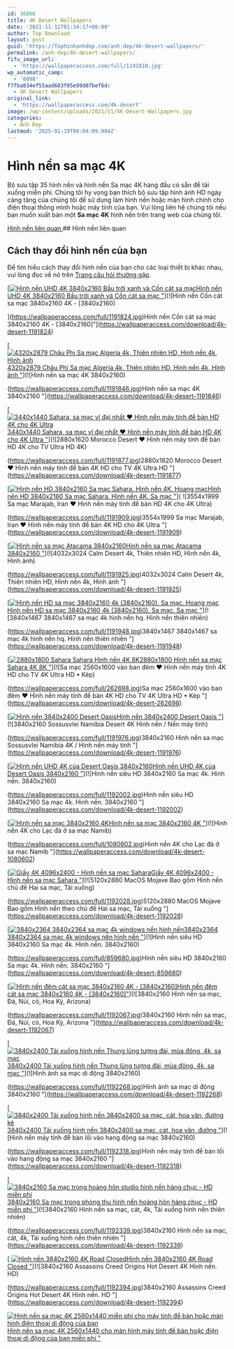 ```yaml
---
id: 36066
title: 4K Desert Wallpapers
date: '2021-11-11T01:34:17+00:00'
author: Top Download
layout: post
guid: 'https://Tophinhanhdep.com/anh-dep/4k-desert-wallpapers/'
permalink: /anh-dep/4k-desert-wallpapers/
fifu_image_url:
  - 'https://wallpaperaccess.com/full/1191810.jpg'
wp_automatic_camp:
  - '8098'
f7fba834ef55aad603f05e99d07bef6d:
  - 4K Desert Wallpapers
original_link:
  - 'https://wallpaperaccess.com/4k-desert'
image: /wp-content/uploads/2021/11/4K-Desert-Wallpapers.jpg
categories:
  - Ảnh Đẹp
lastmod: '2025-01-19T08:04:09.084Z'
---
```

# Hình nền sa mạc 4K

Bộ sưu tập 35 hình nền và hình nền Sa mạc 4K hàng đầu có sẵn để tải xuống miễn phí. Chúng tôi hy vọng bạn thích bộ sưu tập hình ảnh HD ngày càng tăng của chúng tôi để sử dụng làm hình nền hoặc màn hình chính cho điện thoại thông minh hoặc máy tính của bạn. Vui lòng liên hệ chúng tôi nếu bạn muốn xuất bản một **Sa mạc 4K** hình nền trên trang web của chúng tôi.

[Hình nền liên quan ](#related) ## Hình nền liên quan

## Cách thay đổi hình nền của bạn

Để tìm hiểu cách thay đổi hình nền của bạn cho các loại thiết bị khác nhau, vui lòng đọc về nó trên [Trang câu hỏi thường gặp](https://tophinhanhdep.com/faq/).

  
[[![Hình nền UHD 4K 3840x2160 Bầu trời xanh và Cồn cát sa mạc](https://wallpaperaccess.com/full/1191810.jpg)Hình nền UHD 4K 3840x2160 Bầu trời xanh và Cồn cát sa mạc "](https://wallpaperaccess.com/download/4k-desert-1191810)](![Hình nền Cồn cát sa mạc 3840x2160 4K - [3840x2160)

](https://wallpaperaccess.com/full/1191824.jpg)Hình nền Cồn cát sa mạc 3840x2160 4K - \[3840x2160\]"](https://wallpaperaccess.com/download/4k-desert-1191824)

[[![4320x2879 Châu Phi Sa mạc Algeria 4k, Thiên nhiên HD, Hình nền 4k, Hình ảnh](https://wallpaperaccess.com/full/1191834.jpg)4320x2879 Châu Phi Sa mạc Algeria 4k, Thiên nhiên HD, Hình nền 4k, Hình ảnh "](https://wallpaperaccess.com/download/4k-desert-1191834)](![Hình nền sa mạc 4K 3840x2160)

(https://wallpaperaccess.com/full/1191846.jpg)Hình nền sa mạc 4K 3840x2160 "](https://wallpaperaccess.com/download/4k-desert-1191846)

[[![3440x1440 Sahara, sa mạc vĩ đại nhất ❤ Hình nền máy tính để bàn HD 4K cho 4K Ultra](https://wallpaperaccess.com/full/49829.jpg)3440x1440 Sahara, sa mạc vĩ đại nhất ❤ Hình nền máy tính để bàn HD 4K cho 4K Ultra "](https://wallpaperaccess.com/download/4k-desert-49829)](![2880x1620 Morocco Desert ❤ Hình nền máy tính để bàn HD 4K cho TV Ultra HD 4K)

(https://wallpaperaccess.com/full/1191877.jpg)2880x1620 Morocco Desert ❤ Hình nền máy tính để bàn 4K HD cho TV 4K Ultra HD "](https://wallpaperaccess.com/download/4k-desert-1191877)

[[![Hình nền HD 3840x2160 Sa mạc Sahara.  Hình nền 4K.  Hoang mạc](https://wallpaperaccess.com/full/1191894.jpg)Hình nền HD 3840x2160 Sa mạc Sahara. Hình nền 4K. Sa mạc "](https://wallpaperaccess.com/download/4k-desert-1191894)]( ![3554x1999 Sa mạc Marajab, Iran ❤ Hình nền máy tính để bàn HD 4K cho 4K Ultra)

(https://wallpaperaccess.com/full/1191909.jpg)3554x1999 Sa mạc Marajab, Iran ❤ Hình nền máy tính để bàn 4K HD cho 4K Ultra "](https://wallpaperaccess.com/download/4k-desert-1191909)

[[![Hình nền sa mạc Atacama 3840x2160](https://wallpaperaccess.com/full/1191922.jpg)Hình nền sa mạc Atacama 3840x2160 "](https://wallpaperaccess.com/download/4k-desert-1191922)](![4032x3024 Calm Desert 4k, Thiên nhiên HD, Hình nền 4k, Hình ảnh)

(https://wallpaperaccess.com/full/1191925.jpg)4032x3024 Calm Desert 4k, Thiên nhiên HD, Hình nền 4k, Hình ảnh "](https://wallpaperaccess.com/download/4k-desert-1191925)

[[![Hình nền HD sa mạc 3840x2160 4k (3840x2160).  Sa mạc.  Hoang mạc](https://wallpaperaccess.com/full/1191937.jpg)Hình nền HD sa mạc 3840x2160 4k (3840x2160). Sa mạc. Sa mạc "](https://wallpaperaccess.com/download/4k-desert-1191937)](![3840x1467 3840x1467 sa mạc 4k hình nền hq.  Hình nền thiên nhiên)

(https://wallpaperaccess.com/full/1191948.jpg)3840x1467 3840x1467 sa mạc 4k hình nền hq. Hình nền thiên nhiên "](https://wallpaperaccess.com/download/4k-desert-1191948)

[[![2880x1800 Sahara Sahara Hình nền 4K 8K](https://wallpaperaccess.com/full/1191954.jpg)2880x1800 Hình nền sa mạc Sahara 4K 8K "](https://wallpaperaccess.com/download/4k-desert-1191954)](![Sa mạc 2560x1600 vào ban đêm ❤ Hình nền máy tính 4K HD cho TV 4K Ultra HD • Kép)

(https://wallpaperaccess.com/full/262698.jpg)Sa mạc 2560x1600 vào ban đêm ❤ Hình nền máy tính để bàn 4K HD cho TV 4K Ultra HD • Kép "](https://wallpaperaccess.com/download/4k-desert-262698)

[[![Hình nền 3840x2400 Desert Oasis](https://wallpaperaccess.com/full/1191974.jpg)Hình nền 3840x2400 Desert Oasis "](https://wallpaperaccess.com/download/4k-desert-1191974)](![3840x2160 Sossusvlei Namibia Desert 4K Hình nền / Nền máy tính)

(https://wallpaperaccess.com/full/1191976.jpg)3840x2160 Hình nền sa mạc Sossusvlei Namibia 4K / Hình nền máy tính "](https://wallpaperaccess.com/download/4k-desert-1191976)

[[![Hình nền UHD 4K của Desert Oasis 3840x2160](https://wallpaperaccess.com/full/1191989.jpg)Hình nền UHD 4K của Desert Oasis 3840x2160 "](https://wallpaperaccess.com/download/4k-desert-1191989)](![Hình nền siêu HD 3840x2160 Sa mạc 4k.  Hình nền.  3840x2160)

(https://wallpaperaccess.com/full/1192002.jpg)Hình nền siêu HD 3840x2160 Sa mạc 4k. Hình nền. 3840x2160 "](https://wallpaperaccess.com/download/4k-desert-1192002)

[[![Hình nền sa mạc 3840x2160 4K](https://wallpaperaccess.com/full/49852.jpg)Hình nền sa mạc 3840x2160 4K "](https://wallpaperaccess.com/download/4k-desert-49852)](![Hình nền 4K cho Lạc đà ở sa mạc Namib)

(https://wallpaperaccess.com/full/1080602.jpg)Hình nền 4K cho Lạc đà ở sa mạc Namib "](https://wallpaperaccess.com/download/4k-desert-1080602)

[[![Giấy 4K 4096x2400 - Hình nền sa mạc Sahara](https://wallpaperaccess.com/full/1192018.jpg)Giấy 4K 4096x2400 - Hình nền sa mạc Sahara "](https://wallpaperaccess.com/download/4k-desert-1192018)](![5120x2880 MacOS Mojave Bao gồm Hình nền chủ đề Hai sa mạc, Tải xuống)

(https://wallpaperaccess.com/full/1192028.jpg)5120x2880 MacOS Mojave Bao gồm Hình nền theo chủ đề Hai sa mạc, Tải xuống "](https://wallpaperaccess.com/download/4k-desert-1192028)

[[![3840x2364 3840x2364 sa mạc 4k windows nền hình nền](https://wallpaperaccess.com/full/1192045.jpg)3840x2364 3840x2364 sa mạc 4k windows nền hình nền "](https://wallpaperaccess.com/download/4k-desert-1192045)](![Hình nền siêu HD 3840x2160 Sa mạc 4k.  Hình nền.  3840x2160)

(https://wallpaperaccess.com/full/859680.jpg)Hình nền siêu HD 3840x2160 Sa mạc 4k. Hình nền. 3840x2160 "](https://wallpaperaccess.com/download/4k-desert-859680)

[[![Hình nền đêm cát sa mạc 3840x2160 4K - [3840x2160]](https://wallpaperaccess.com/full/1192059.jpg)Hình nền đêm cát sa mạc 3840x2160 4K - \[3840x2160\]"](https://wallpaperaccess.com/download/4k-desert-1192059)](![3840x2160 Hình nền sa mạc, Đá, Núi, cỏ, Hoa Kỳ, Arizona)

(https://wallpaperaccess.com/full/1192067.jpg)3840x2160 Hình nền sa mạc, Đá, Núi, cỏ, Hoa Kỳ, Arizona "](https://wallpaperaccess.com/download/4k-desert-1192067)

[[![3840x2400 Tải xuống hình nền Thung lũng tượng đài, mùa đông, 4k, sa mạc](https://wallpaperaccess.com/full/1192155.jpg)3840x2400 Tải xuống hình nền Thung lũng tượng đài, mùa đông, 4k, sa mạc "](https://wallpaperaccess.com/download/4k-desert-1192155)](![Hình ảnh sa mạc di động 3840x2160)

(https://wallpaperaccess.com/full/1192268.jpg)Hình ảnh sa mạc di động 3840x2160 "](https://wallpaperaccess.com/download/4k-desert-1192268)

[[![3840x2400 Tải xuống hình nền 3840x2400 sa mạc, cát, hoa văn, đường kẻ](https://wallpaperaccess.com/full/1192300.jpg)3840x2400 Tải xuống hình nền 3840x2400 sa mạc, cát, hoa văn, đường "](https://wallpaperaccess.com/download/4k-desert-1192300)](![Hình nền máy tính để bàn lối vào hang động sa mạc 3840x2160)

(https://wallpaperaccess.com/full/1192318.jpg)Hình nền máy tính để bàn lối vào hang động sa mạc 3840x2160 "](https://wallpaperaccess.com/download/4k-desert-1192318)

[[![3840x2160 Sa mạc trong hoàng hôn studio hình nền hàng chục - HD miễn phí](https://wallpaperaccess.com/full/1192319.jpg)3840x2160 Sa mạc trong phòng thu hình nền hoàng hôn hàng chục - HD miễn phí "](https://wallpaperaccess.com/download/4k-desert-1192319)](![3840x2160 Hình nền sa mạc, cát, 4k, Tải xuống hình nền thiên nhiên)

(https://wallpaperaccess.com/full/1192339.jpg)3840x2160 Hình nền sa mạc, cát, 4k, Tải xuống hình nền thiên nhiên "](https://wallpaperaccess.com/download/4k-desert-1192339)

[ [![Hình nền 3840x2160 4K Road Closed](https://wallpaperaccess.com/full/314791.jpg)Hình nền 3840x2160 4K Road Closed "](https://wallpaperaccess.com/download/4k-desert-314791)](![3840x2160 Assassins Creed Origins Hot Desert 4K Hình nền.  HD)

(https://wallpaperaccess.com/full/1192394.jpg)3840x2160 Assassins Creed Origins Hot Desert 4K Hình nền. HD "](https://wallpaperaccess.com/download/4k-desert-1192394)

[![Hình nền sa mạc 4K 2560x1440 miễn phí cho máy tính để bàn hoặc màn hình điện thoại di động của bạn](https://wallpaperaccess.com/full/1192397.jpg)Hình nền sa mạc 4K 2560x1440 cho màn hình máy tính để bàn hoặc điện thoại di động của bạn miễn phí "](https://wallpaperaccess.com/download/4k-desert-1192397)
